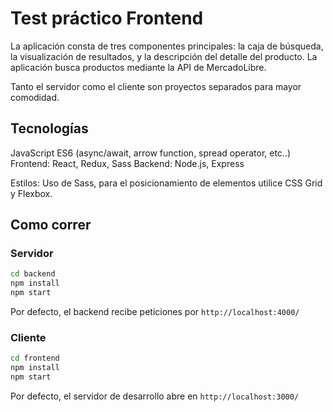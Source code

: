 # Test práctico Frontend

La aplicación consta de tres componentes principales: la caja de búsqueda, la visualización de resultados, y la descripción del detalle del producto. La aplicación busca productos mediante la API de MercadoLibre.

Tanto el servidor como el cliente son proyectos separados para mayor comodidad.

## Tecnologías 

JavaScript ES6 (async/await, arrow function, spread operator, etc..)
Frontend: React, Redux, Sass
Backend: Node.js, Express

Estilos:
Uso de Sass, para el posicionamiento de elementos utilice CSS Grid y Flexbox.

## Como correr

### Servidor

```bash
cd backend
npm install
npm start
```

Por defecto, el backend recibe peticiones por `http://localhost:4000/`

### Cliente

```bash
cd frontend
npm install
npm start
```

Por defecto, el servidor de desarrollo abre en `http://localhost:3000/`
